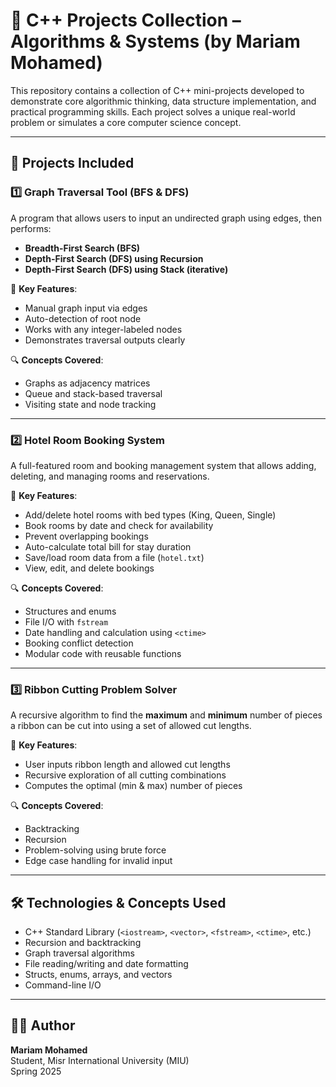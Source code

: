 # 📘 C++ Projects Collection – Algorithms & Systems (by Mariam Mohamed)

This repository contains a collection of C++ mini-projects developed to demonstrate core algorithmic thinking, data structure implementation, and practical programming skills. Each project solves a unique real-world problem or simulates a core computer science concept.

---

## 🚀 Projects Included

### 1️⃣ Graph Traversal Tool (BFS & DFS)

A program that allows users to input an undirected graph using edges, then performs:

- **Breadth-First Search (BFS)**
- **Depth-First Search (DFS) using Recursion**
- **Depth-First Search (DFS) using Stack (iterative)**

📌 **Key Features**:
- Manual graph input via edges
- Auto-detection of root node
- Works with any integer-labeled nodes
- Demonstrates traversal outputs clearly

🔍 **Concepts Covered**:
- Graphs as adjacency matrices
- Queue and stack-based traversal
- Visiting state and node tracking

---

### 2️⃣ Hotel Room Booking System

A full-featured room and booking management system that allows adding, deleting, and managing rooms and reservations.

📌 **Key Features**:
- Add/delete hotel rooms with bed types (King, Queen, Single)
- Book rooms by date and check for availability
- Prevent overlapping bookings
- Auto-calculate total bill for stay duration
- Save/load room data from a file (`hotel.txt`)
- View, edit, and delete bookings

🔍 **Concepts Covered**:
- Structures and enums
- File I/O with `fstream`
- Date handling and calculation using `<ctime>`
- Booking conflict detection
- Modular code with reusable functions

---

### 3️⃣ Ribbon Cutting Problem Solver

A recursive algorithm to find the **maximum** and **minimum** number of pieces a ribbon can be cut into using a set of allowed cut lengths.

📌 **Key Features**:
- User inputs ribbon length and allowed cut lengths
- Recursive exploration of all cutting combinations
- Computes the optimal (min & max) number of pieces

🔍 **Concepts Covered**:
- Backtracking
- Recursion
- Problem-solving using brute force
- Edge case handling for invalid input

---

## 🛠️ Technologies & Concepts Used

- C++ Standard Library (`<iostream>`, `<vector>`, `<fstream>`, `<ctime>`, etc.)
- Recursion and backtracking
- Graph traversal algorithms
- File reading/writing and date formatting
- Structs, enums, arrays, and vectors
- Command-line I/O

---

## 👩‍💻 Author

**Mariam Mohamed**  
Student, Misr International University (MIU)  
Spring 2025
